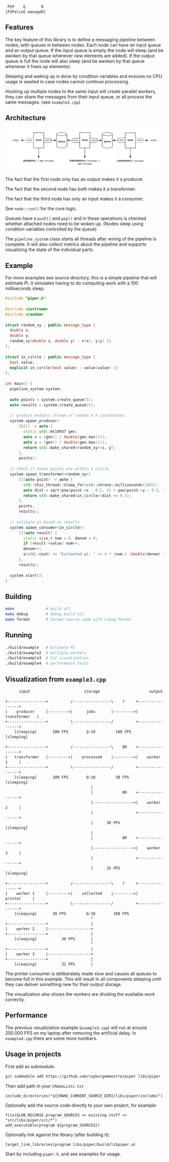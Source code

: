      PIP    E       R
    [PIPelinE manageR]

## Features

The key feature of this library is to define a messaging pipeline between nodes, with queues
in between nodes. Each node can have an input queue and an output queue. If the input queue is
empty the node will sleep (and be awoken by that queue whenever new elements are added).
If the output queue is full the node will also sleep (and be awoken by that queue whenever it
frees up elements).

Sleeping and waking up is done by condition variables and ensures no CPU usage is wasted in
case nodes cannot continue processing.

Hooking up multiple nodes to the same input will create parallel workers, they can share the
messages from their input queue, or all process the same messages. (see `example2.cpp`)

## Architecture

![piper architecture](docs/piper.png "piper architecture")

The fact that the first node only has an output makes it a producer.

The fact that the second node has both makes it a transformer.

The fact that the third node has only an input makes it a consumer.

See `node::run()` for the core logic.

Queues have a `push()` and `pop()` and in these operations is checked whether attached
nodes need to be woken up. (Nodes sleep using condition variables controlled by the queue)

The `pipeline_system` class starts all threads after wiring of the pipeline is complete.
It will also collect metrics about the pipeline and supports visualizing the state of
the individual parts.

## Example

For more examples see source directory, this is a simple pipeline that will estimate Pi.
It simulates having to do computing work with a 100 milliseconds sleep.

```c++
#include "piper.h"

#include <iostream>
#include <random>

struct random_xy : public message_type {
  double x;
  double y;
  random_xy(double x, double y) : x(x), y(y) {}
};

struct in_circle : public message_type {
  bool value;
  explicit in_circle(bool value) : value(value) {}
};

int main() {
  pipeline_system system;

  auto points = system.create_queue(5);
  auto results = system.create_queue(5);

  // produce endless stream of random X,Y coordinates.
  system.spawn_producer(
      [&]() -> auto {
        static std::mt19937 gen;
        auto x = (gen() / double(gen.max()));
        auto y = (gen() / double(gen.max()));
        return std::make_shared<random_xy>(x, y);
      },
      points);

  // check if these points are within a circle
  system.spawn_transformer<random_xy>(
      [](auto point) -> auto {
        std::this_thread::sleep_for(std::chrono::milliseconds(100));
        auto dist = sqrt(pow(point->x - 0.5, 2) + pow(point->y - 0.5, 2));
        return std::make_shared<in_circle>(dist <= 0.5);
      },
      points,
      results);

  // estimate pi based on results
  system.spawn_consumer<in_circle>(
      [](auto result) {
        static size_t nom = 0, denom = 0;
        if (result->value) nom++;
        denom++;
        a(std::cout) << "Estimated pi: " << 4 * (nom / (double)denom) << std::endl;
      },
      results);

  system.start();
}
```

## Building

```bash
make              # build all
make debug        # debug build all
make format       # format source code with clang-format
```

## Running

```bash
./build/example   # Estimate PI
./build/example2  # multiple workers
./build/example3  # CLI visualization
./build/example4  # performance tests
```

## Visualization from `example3.cpp`

```
      input                        storage                      output

+-----------------+          /-----------------\    ?     +-----------------+
|    producer     |--------->|      jobs       |--------->|   transformer   |
+-----------------+          \-----------------/          +-----------------+
    [sleeping]       100 FPS        Q:10         100 FPS      [sleeping]

+-----------------+          /-----------------\    OR    +-----------------+
|   transformer   |--------->|    processed    |--------->|    worker 1     |
+-----------------+          \-----------------/          +-----------------+
    [sleeping]       100 FPS        Q:10         38 FPS       [sleeping]
                                      |
                                      |             OR    +-----------------+
                                      |------------------>|    worker 2     |
                                      |                   +-----------------+
                                      |      30 FPS           [sleeping]
                                      |
                                      |             OR    +-----------------+
                                      |------------------>|    worker 3     |
                                      |                   +-----------------+
                                      |      32 FPS           [sleeping]

+-----------------+          /-----------------\    ?     +-----------------+
|    worker 1     |--------->|    collected    |--------->|     printer     |
+-----------------+          \-----------------/          +-----------------+
    [sleeping]       38 FPS         Q:10        100 FPS
                                      ^
+-----------------+                   |
|    worker 2     |-------------------+
+-----------------+                   |
    [sleeping]           30 FPS       |
                                      ^
+-----------------+                   |
|    worker 3     |-------------------+
+-----------------+                   |
    [sleeping]           32 FPS       |
```

The printer consumer is deliberately made slow and causes all queues to become full in
this example. This will result in all components sleeping until they can deliver something
new for their output storage.

The visualization also shows the workers are dividing the available work correctly.

## Performance

The previous visualization example (`example3.cpp`) will run at around 200.000 FPS on my laptop
after removing the artificial delay. In `example4.cpp` there are some more numbers.

## Usage in projects

First add as submodule:

```bash
git submodule add https://github.com/rayburgemeestre/piper libs/piper
```

Then add path in your `CMakeLists.txt`

    include_directories("${CMAKE_CURRENT_SOURCE_DIR}/libs/piper/include/")

Optionally add the source code directly to your own project, for example:

    file(GLOB_RECURSE program_SOURCES << existing stuff >> "src/libs/piper/src/*")
    add_executable(program ${program_SOURCES})

Optionally link against the library (after building it):

    target_link_libraries(program libs/piper/build/libpiper.a)

Start by including `piper.h`, and see examples for usage.


